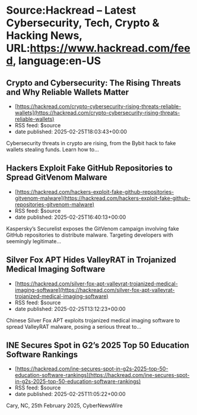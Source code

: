 # Source:Hackread – Latest Cybersecurity, Tech, Crypto & Hacking News, URL:https://www.hackread.com/feed, language:en-US

## Crypto and Cybersecurity: The Rising Threats and Why Reliable Wallets Matter
 - [https://hackread.com/crypto-cybersecurity-rising-threats-reliable-wallets](https://hackread.com/crypto-cybersecurity-rising-threats-reliable-wallets)
 - RSS feed: $source
 - date published: 2025-02-25T18:03:43+00:00

Cybersecurity threats in crypto are rising, from the Bybit hack to fake wallets stealing funds. Learn how to&#8230;

## Hackers Exploit Fake GitHub Repositories to Spread GitVenom Malware
 - [https://hackread.com/hackers-exploit-fake-github-repositories-gitvenom-malware](https://hackread.com/hackers-exploit-fake-github-repositories-gitvenom-malware)
 - RSS feed: $source
 - date published: 2025-02-25T16:40:13+00:00

Kaspersky&#8217;s Securelist exposes the GitVenom campaign involving fake GitHub repositories to distribute malware. Targeting developers with seemingly legitimate&#8230;

## Silver Fox APT Hides ValleyRAT in Trojanized Medical Imaging Software
 - [https://hackread.com/silver-fox-apt-valleyrat-trojanized-medical-imaging-software](https://hackread.com/silver-fox-apt-valleyrat-trojanized-medical-imaging-software)
 - RSS feed: $source
 - date published: 2025-02-25T13:12:23+00:00

Chinese Silver Fox APT exploits trojanized medical imaging software to spread ValleyRAT malware, posing a serious threat to&#8230;

## INE Secures Spot in G2’s 2025 Top 50 Education Software Rankings
 - [https://hackread.com/ine-secures-spot-in-g2s-2025-top-50-education-software-rankings](https://hackread.com/ine-secures-spot-in-g2s-2025-top-50-education-software-rankings)
 - RSS feed: $source
 - date published: 2025-02-25T11:05:22+00:00

Cary, NC, 25th February 2025, CyberNewsWire

